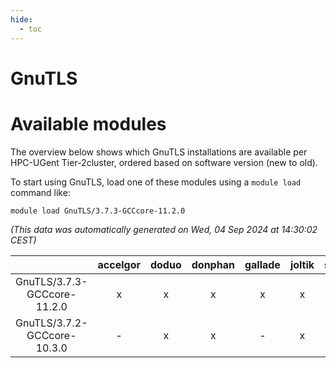 ```yaml
---
hide:
  - toc
---
```


GnuTLS
======

# Available modules


The overview below shows which GnuTLS installations are available per HPC-UGent Tier-2cluster, ordered based on software version (new to old).

To start using GnuTLS, load one of these modules using a `module load` command like:

```shell
module load GnuTLS/3.7.3-GCCcore-11.2.0
```

*(This data was automatically generated on Wed, 04 Sep 2024 at 14:30:02 CEST)*  

| |accelgor|doduo|donphan|gallade|joltik|shinx|skitty|
| :---: | :---: | :---: | :---: | :---: | :---: | :---: | :---: |
|GnuTLS/3.7.3-GCCcore-11.2.0|x|x|x|x|x|-|x|
|GnuTLS/3.7.2-GCCcore-10.3.0|-|x|x|-|x|-|x|
